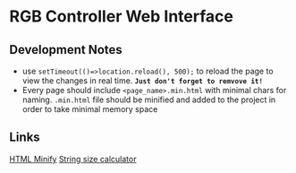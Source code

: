 # RGB Controller Web Interface

## Development Notes
- use `setTimeout(()=>location.reload(), 500);` to reload the page to view the changes in real time. **`Just don't forget to remvove it!`**
- Every page should include `<page_name>.min.html` with minimal chars for naming. `.min.html` file should be minified and added to the project in order to take minimal memory space

## Links
[HTML Minify](https://www.willpeavy.com/tools/minifier/)
[String size calculator](https://www.javainuse.com/bytesize)